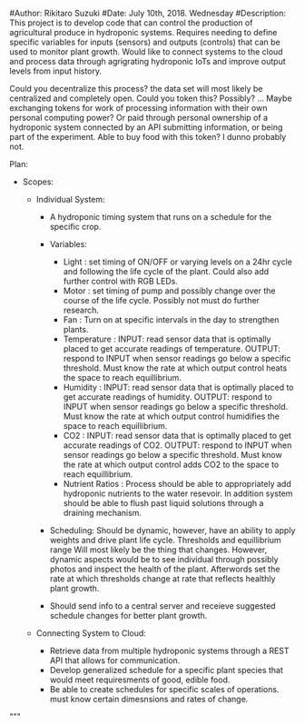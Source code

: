 #Author: Rikitaro Suzuki
#Date: July 10th, 2018. Wednesday
#Description: 
This project is to develop code that can control the production of agricultural produce in hydroponic systems.
Requires needing to define specific variables for inputs (sensors) and outputs (controls) that can be used to monitor plant growth.
Would like to connect systems to the cloud and process data through agrigrating hydroponic IoTs and improve output levels from input history.

Could you decentralize this process? the data set will most likely be centralized and completely open. 
Could you token this? Possibly? ... Maybe exchanging tokens for work of processing information with their own personal computing power?
Or paid through personal ownership of a hydroponic system connected by an API submitting information, or being part of the experiment.
Able to buy food with this token? I dunno probably not. 

Plan:
 - Scopes:
    - Individual System:
        - A hydroponic timing system that runs on a schedule for the specific crop. 
        - Variables:
            - Light : set timing of ON/OFF or varying levels on a 24hr cycle and following the life cycle of the plant. 
                      Could also add further control with RGB LEDs.
            - Motor : set timing of pump and possibly change over the course of the life cycle. Possibly not must do further research.
            - Fan : Turn on at specific intervals in the day to strengthen plants. 
            - Temperature : 
                INPUT: read sensor data that is optimally placed to get accurate readings of temperature. 
                OUTPUT: respond to INPUT when sensor readings go below a specific threshold. 
                        Must know the rate at which output control heats the space to reach equillibrium. 
            - Humidity :
                INPUT: read sensor data that is optimally placed to get accurate readings of humidity. 
                OUTPUT: respond to INPUT when sensor readings go below a specific threshold. 
                        Must know the rate at which output control humidifies the space to reach equillibrium. 
            - CO2 :
                INPUT: read sensor data that is optimally placed to get accurate readings of CO2. 
                OUTPUT: respond to INPUT when sensor readings go below a specific threshold. 
                        Must know the rate at which output control adds CO2 to the space to reach equillibrium. 
            - Nutrient Ratios : Process should be able to appropriately add hydroponic nutrients to the water resevoir.
                                In addition system should be able to flush past liquid solutions through a draining mechanism.
    
        - Scheduling:
            Should be dynamic, however, have an ability to apply weights and drive plant life cycle. Thresholds and equillibrium range
            Will most likely be the thing that changes. However, dynamic aspects would be to see individual through possibly photos and inspect
            the health of the plant. Afterwords set the rate at which thresholds change at rate that reflects healthly plant growth. 
        
        - Should send info to a central server and receieve suggested schedule changes for better plant growth. 


    - Connecting System to Cloud:
        - Retrieve data from multiple hydroponic systems through a REST API that allows for communication. 
        - Develop generalized schedule for a specific plant species that would meet requiresments of good, edible food. 
        - Be able to create schedules for specific scales of operations. must know certain dimesnsions and rates of change. 


"""